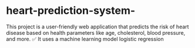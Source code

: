 # heart-prediction-system-
This project is a user-friendly web application that predicts the risk of heart disease based on health parameters like age, cholesterol, blood pressure, and more.  ✅ It uses a machine learning model logistic regression
